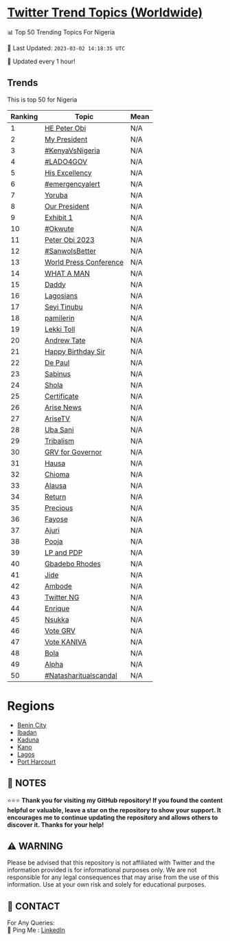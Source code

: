 [Twitter Trend Topics (Worldwide)](https://github.com/ErcinDedeoglu/Twitter-Trend-Topics)
==========


📊 Top 50 Trending Topics For Nigeria

📆 Last Updated: `2023-03-02 14:18:35 UTC`

🔧 Updated every 1 hour!


## Trends

This is top 50 for Nigeria

| Ranking | Topic | Mean |
| ------- | ------------ | ------------ |
| 1 | [HE Peter Obi](http://twitter.com/search?q=HE+Peter+Obi) | N/A |
| 2 | [My President](http://twitter.com/search?q=My+President) | N/A |
| 3 | [#KenyaVsNigeria](http://twitter.com/search?q=%23KenyaVsNigeria) | N/A |
| 4 | [#LADO4GOV](http://twitter.com/search?q=%23LADO4GOV) | N/A |
| 5 | [His Excellency](http://twitter.com/search?q=His+Excellency) | N/A |
| 6 | [#emergencyalert](http://twitter.com/search?q=%23emergencyalert) | N/A |
| 7 | [Yoruba](http://twitter.com/search?q=Yoruba) | N/A |
| 8 | [Our President](http://twitter.com/search?q=Our+President) | N/A |
| 9 | [Exhibit 1](http://twitter.com/search?q=Exhibit+1) | N/A |
| 10 | [#Okwute](http://twitter.com/search?q=%23Okwute) | N/A |
| 11 | [Peter Obi 2023](http://twitter.com/search?q=Peter+Obi+2023) | N/A |
| 12 | [#SanwoIsBetter](http://twitter.com/search?q=%23SanwoIsBetter) | N/A |
| 13 | [World Press Conference](http://twitter.com/search?q=World+Press+Conference) | N/A |
| 14 | [WHAT A MAN](http://twitter.com/search?q=WHAT+A+MAN) | N/A |
| 15 | [Daddy](http://twitter.com/search?q=Daddy) | N/A |
| 16 | [Lagosians](http://twitter.com/search?q=Lagosians) | N/A |
| 17 | [Seyi Tinubu](http://twitter.com/search?q=Seyi+Tinubu) | N/A |
| 18 | [pamilerin](http://twitter.com/search?q=pamilerin) | N/A |
| 19 | [Lekki Toll](http://twitter.com/search?q=Lekki+Toll) | N/A |
| 20 | [Andrew Tate](http://twitter.com/search?q=Andrew+Tate) | N/A |
| 21 | [Happy Birthday Sir](http://twitter.com/search?q=Happy+Birthday+Sir) | N/A |
| 22 | [De Paul](http://twitter.com/search?q=De+Paul) | N/A |
| 23 | [Sabinus](http://twitter.com/search?q=Sabinus) | N/A |
| 24 | [Shola](http://twitter.com/search?q=Shola) | N/A |
| 25 | [Certificate](http://twitter.com/search?q=Certificate) | N/A |
| 26 | [Arise News](http://twitter.com/search?q=Arise+News) | N/A |
| 27 | [AriseTV](http://twitter.com/search?q=AriseTV) | N/A |
| 28 | [Uba Sani](http://twitter.com/search?q=Uba+Sani) | N/A |
| 29 | [Tribalism](http://twitter.com/search?q=Tribalism) | N/A |
| 30 | [GRV for Governor](http://twitter.com/search?q=GRV+for+Governor) | N/A |
| 31 | [Hausa](http://twitter.com/search?q=Hausa) | N/A |
| 32 | [Chioma](http://twitter.com/search?q=Chioma) | N/A |
| 33 | [Alausa](http://twitter.com/search?q=Alausa) | N/A |
| 34 | [Return](http://twitter.com/search?q=Return) | N/A |
| 35 | [Precious](http://twitter.com/search?q=Precious) | N/A |
| 36 | [Fayose](http://twitter.com/search?q=Fayose) | N/A |
| 37 | [Ajuri](http://twitter.com/search?q=Ajuri) | N/A |
| 38 | [Pooja](http://twitter.com/search?q=Pooja) | N/A |
| 39 | [LP and PDP](http://twitter.com/search?q=LP+and+PDP) | N/A |
| 40 | [Gbadebo Rhodes](http://twitter.com/search?q=Gbadebo+Rhodes) | N/A |
| 41 | [Jide](http://twitter.com/search?q=Jide) | N/A |
| 42 | [Ambode](http://twitter.com/search?q=Ambode) | N/A |
| 43 | [Twitter NG](http://twitter.com/search?q=Twitter+NG) | N/A |
| 44 | [Enrique](http://twitter.com/search?q=Enrique) | N/A |
| 45 | [Nsukka](http://twitter.com/search?q=Nsukka) | N/A |
| 46 | [Vote GRV](http://twitter.com/search?q=Vote+GRV) | N/A |
| 47 | [Vote KANIVA](http://twitter.com/search?q=Vote+KANIVA) | N/A |
| 48 | [Bola](http://twitter.com/search?q=Bola) | N/A |
| 49 | [Alpha](http://twitter.com/search?q=Alpha) | N/A |
| 50 | [#Natasharitualscandal](http://twitter.com/search?q=%23Natasharitualscandal) | N/A |



# Regions

* [Benin City](</Nigeria/Benin City.md>)
* [Ibadan](</Nigeria/Ibadan.md>)
* [Kaduna](</Nigeria/Kaduna.md>)
* [Kano](</Nigeria/Kano.md>)
* [Lagos](</Nigeria/Lagos.md>)
* [Port Harcourt](</Nigeria/Port Harcourt.md>)



## 📝 NOTES

⭐⭐⭐ **Thank you for visiting my GitHub repository! If you found the content helpful or valuable, leave a star on the repository to show your support. It encourages me to continue updating the repository and allows others to discover it. Thanks for your help!**


## ⚠️ WARNING

Please be advised that this repository is not affiliated with Twitter and the information provided is for informational purposes only. We are not responsible for any legal consequences that may arise from the use of this information. Use at your own risk and solely for educational purposes.


## 📨 CONTACT

 For Any Queries:  
            🏓 Ping Me : [LinkedIn](https://www.linkedin.com/in/ercindedeoglu/)

